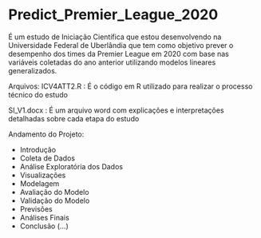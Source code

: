 # Predict_Premier_League_2020
É um estudo de Iniciação Científica que estou desenvolvendo na Universidade Federal de Uberlândia que tem como objetivo prever o desempenho dos times da Premier League em 2020 com base nas variáveis coletadas do ano anterior utilizando modelos lineares generalizados.

Arquivos:
ICV4ATT2.R : É o código em R utilizado para realizar o processo técnico do estudo

SI_V1.docx : É um arquivo word com explicações e interpretações detalhadas sobre cada etapa do estudo

Andamento do Projeto:
- Introdução
- Coleta de Dados
- Análise Exploratória dos Dados
- Visualizações
- Modelagem
- Avaliação do Modelo
- Validação do Modelo
- Previsões
- Análises Finais
- Conclusão (...)
